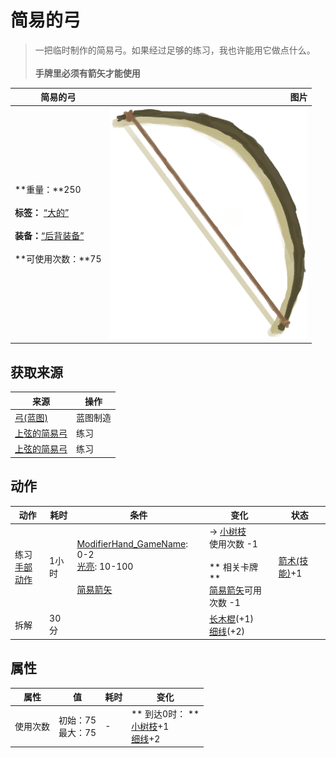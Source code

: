 # 简易的弓  
> 一把临时制作的简易弓。如果经过足够的练习，我也许能用它做点什么。<br><br><b>手牌里必须有箭矢才能使用</b>  
  
  简易的弓  |   图片   
 ----  |  ----:   
 **重量：**250<br><br>**标签：**	[“大的”](tag_Large.md)<br><br>**装备：**[“后背装备”](eTag_Backpack.md)<br><br>**可使用次数：**75  |  ![](Sprite/Bow.png)   
  
## 获取来源  
来源  |  操作  
----  |  ----  
[弓(蓝图)](Bp_Bow.md)  |  蓝图制造  
[上弦的简易弓](BowRustic_Copper.md)  |  练习  
[上弦的简易弓](BowRustic_Simple.md)  |  练习  
## 动作  
动作  |  耗时  |  条件  |  变化  |  状态  
----  |  ----  |  ----  |  ----  |  ----  
练习<br>[手部动作](HandAction.md)  |  1小时  |  [ModifierHand_GameName](ModifierHand.md): 0-2<br>[光亮](Light.md): 10-100<br><br>[简易箭矢](ArrowSimple.md)  |  → [小树枝](Sticks.md)<br>使用次数  -1<br><br>** 相关卡牌 **<br>[简易箭矢](ArrowSimple.md)可用次数  -1<br>  |  [箭术(技能)](Skill_Archery.md)+1  
拆解<br>  |  30分  |    |  [长木棍](StickLong.md)(+1)<br>[细线](CordFiber.md)(+2)<br>  |    
## 属性   
属性  |  值  |  耗时  |  变化  
----  |  ----  |  ----  |  ----  
使用次数  |  初始：75<br>最大：75  |  -  |  ** 到达0时： **<br>[小树枝](Sticks.md)+1 <br>[细线](CordFiber.md)+2   
